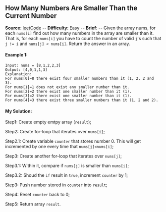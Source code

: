 ## How Many Numbers Are Smaller Than the Current Number

**Source**: [leetCode](https://leetcode.com/problems/how-many-numbers-are-smaller-than-the-current-number/) --
**Difficulty**: Easy --
**Brief**: --
Given the array nums, for each ```nums[i]``` find out how many numbers in the array are smaller than it. That is, for each ```nums[i]``` you have to count the number of valid ```j```'s such that ```j != i``` and ```nums[j] < nums[i]```.
Return the answer in an array.


#### Example 1:
```
Input: nums = [8,1,2,2,3]
Output: [4,0,1,1,3]
Explanation: 
For nums[0]=8 there exist four smaller numbers than it (1, 2, 2 and 3). 
For nums[1]=1 does not exist any smaller number than it.
For nums[2]=2 there exist one smaller number than it (1). 
For nums[3]=2 there exist one smaller number than it (1). 
For nums[4]=3 there exist three smaller numbers than it (1, 2 and 2).
```


#### My Solution:

Step1: Create empty emtpy array (```result```);

Step2: Create for-loop that iterates over ```nums[i]```;

Step2.1: Create variable ```counter``` that stores number 0. This will get incremented by one every time that ```nums[j]<nums[i]```;

Step3: Create another for-loop that iterates over ```nums[j]```;

Step3.1: Within it, compare if ```nums[j]``` is smaller than ```nums[i]```;

Step3.2: Shoud the ```if``` result in ```true```, increment ```counter``` by 1;

Step3: Push number stored in ```counter``` into ```result```;

Step4: Reset ```counter``` back to 0;

Step5: Return array ```result```.
